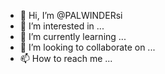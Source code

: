 - 👋 Hi, I’m @PALWINDERsi
- 👀 I’m interested in ...
- 🌱 I’m currently learning ...
- 💞️ I’m looking to collaborate on ...
- 📫 How to reach me ...

<!---
PALWINDERsi/PALWINDERsi is a ✨ special ✨ repository because its `README.md` (this file) appears on your GitHub profile.
You can click the Preview link to take a look at your changes.
--->
